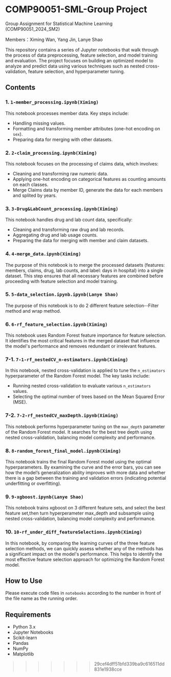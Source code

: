 # COMP90051-SML-Group Project
Group Assignment for Statistical Machine Learning (COMP90051_2024_SM2)

Members：Ximing Wan, Yang Jin, Lanye Shao

This repository contains a series of Jupyter notebooks that walk through the process of data preprocessing, feature selection, and model training and evaluation. The project focuses on building an optimized model to analyze and predict data using various techniques such as nested cross-validation, feature selection, and hyperparameter tuning.

## Contents

### 1. `1-member_processing.ipynb(Ximing)` 
This notebook processes member data. Key steps include:
- Handling missing values.
- Formatting and transforming member attributes (one-hot encoding on `sex`).
- Preparing data for merging with other datasets.

### 2. `2-claim_processing.ipynb(Ximing)`
This notebook focuses on the processing of claims data, which involves:
- Cleaning and transforming raw numeric data.
- Applying one-hot encoding on categorical features as counting amounts on each classes.
- Merge Claims data by member ID, generate the data for each members and splited by years.

### 3. `3-Drug&LabCount_processing.ipynb(Ximing)`
This notebook handles drug and lab count data, specifically:
- Cleaning and transforming raw drug and lab records.
- Aggregating drug and lab usage counts.
- Preparing the data for merging with member and claim datasets.

### 4. `4-merge_data.ipynb(Ximing)`
The purpose of this notebook is to merge the processed datasets (features: members, claims, drug, lab counts, and label: days in hospital) into a single dataset. This step ensures that all necessary features are combined before proceeding with feature selection and model training.

### 5. `5-data_selection.ipynb.ipynb(Lanye Shao)`
The purpose of this notebook is to do 2 different feature selection--Filter method and wrap method.

### 6. `6-rf_feature_selection.ipynb(Ximing)`
This notebook uses Random Forest feature importance for feature selection. It identifies the most critical features in the merged dataset that influence the model's performance and removes redundant or irrelevant features.

### 7-1. `7-1-rf_nestedCV_n-estimators.ipynb(Ximing)`
In this notebook, nested cross-validation is applied to tune the `n_estimators` hyperparameter of the Random Forest model. The key tasks include:
- Running nested cross-validation to evaluate various `n_estimators` values.
- Selecting the optimal number of trees based on the Mean Squared Error (MSE).

### 7-2. `7-2-rf_nestedCV_maxDepth.ipynb(Ximing)`
This notebook performs hyperparameter tuning on the `max_depth` parameter of the Random Forest model. It searches for the best tree depth using nested cross-validation, balancing model complexity and performance.

### 8. `8-random_forest_final_model.ipynb(Ximing)`
This notebook trains the final Random Forest model using the optimal hyperparameters. By examining the curve and the error bars, you can see how the model’s generalization ability improves with more data and whether there is a gap between the training and validation errors (indicating potential underfitting or overfitting).

### 9. `9-xgboost.ipynb(Lanye Shao)`
This notebook trains xgboost on 3 different feature sets, and select the best feature set,then turn hyperperameter max_depth and subsample using nested cross-validation, balancing model complexity and performance.

### 10. `10-rf_under_diff_featureSelections.ipynb(Ximing)`
In this notebook, by comparing the learning curves of the three feature selection methods, we can quickly assess whether any of the methods has a significant impact on the model's performance. This helps to identify the most effective feature selection approach for optimizing the Random Forest model.

## How to Use
Please execute code files in `notebooks` according to the number in front of the file name as the running order.



## Requirements
- Python 3.x
- Jupyter Notebooks
- Scikit-learn
- Pandas
- NumPy
- Matplotlib

>>>>>>> 29cef4dff51bfd339ba9c616511dd831e1938cce
